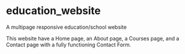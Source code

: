 # education_website
A multipage responsive education/school website

This website have a Home page, an About page, a Courses page, and a Contact page with a fully functioning Contact Form.
